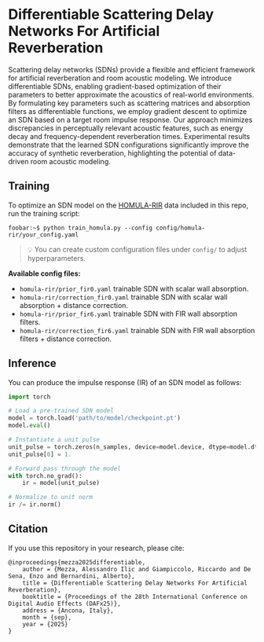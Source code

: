 # Differentiable Scattering Delay Networks For Artificial Reverberation

Scattering delay networks (SDNs) provide a flexible and efficient framework for artificial reverberation and room acoustic modeling. We introduce differentiable SDNs, enabling gradient-based optimization of their parameters to better approximate the acoustics of real-world environments. By formulating key parameters such as scattering matrices and absorption filters as differentiable functions, we employ gradient descent to optimize an SDN based on a target room impulse response. Our approach minimizes discrepancies in perceptually relevant acoustic features, such as energy decay and frequency-dependent reverberation times. Experimental results demonstrate that the learned SDN configurations significantly improve the accuracy of synthetic reverberation, highlighting the potential of data-driven room acoustic modeling.

## Training

To optimize an SDN model on the [HOMULA-RIR](https://github.com/polimi-ispl/homula-rir) data included in this repo, run the training script:

```console
foobar:~$ python train_homula.py --config config/homula-rir/your_config.yaml
```

> 💡 You can create custom configuration files under `config/` to adjust hyperparameters.

**Available config files:**
* `homula-rir/prior_fir0.yaml` trainable SDN with scalar wall absorption.
* `homula-rir/correction_fir0.yaml` trainable SDN with scalar wall absorption + distance correction.
* `homula-rir/prior_fir6.yaml` trainable SDN with FIR wall absorption filters.
* `homula-rir/correction_fir6.yaml` trainable SDN with FIR wall absorption filters + distance correction.

## Inference
You can produce the impulse response (IR) of an SDN model as follows:

```python
import torch

# Load a pre-trained SDN model
model = torch.load('path/to/model/checkpoint.pt')
model.eval()

# Instantiate a unit pulse
unit_pulse = torch.zeros(n_samples, device=model.device, dtype=model.dtype)
unit_pulse[0] = 1.

# Forward pass through the model
with torch.no_grad():
    ir = model(unit_pulse)

# Normalize to unit norm
ir /= ir.norm()
```

## Citation
If you use this repository in your research, please cite:

```
@inproceedings{mezza2025differentiable,
    author = {Mezza, Alessandro Ilic and Giampiccolo, Riccardo and De Sena, Enzo and Bernardini, Alberto},
    title = {Differentiable Scattering Delay Networks For Artificial Reverberation},
    booktitle = {Proceedings of the 28th International Conference on Digital Audio Effects (DAFx25)},
    address = {Ancona, Italy},
    month = {sep}, 
    year = {2025}
}
```
